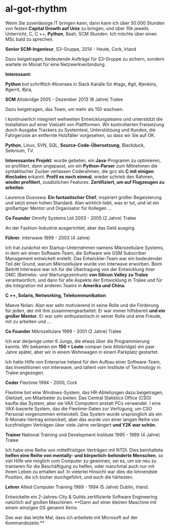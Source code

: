 al-got-rhythm
=============

Wenn Sie zuverlässige IT bringen kann, dann kann ich über 50.000 Stunden von festen **Capital Growth auf Unix** zu bringen, und über 10k jeweils Unterricht, C, C ++, **Python**, Bash, SCM Stunden. Ich möchte über einen MSc bald zu sprechen.


**Senior SCM-Ingenieur**, S3-Gruppe, 2014 - Heute, Cork, Irland

Dazu beigetragen, bedeutende Aufträge für S3-Gruppe zu sichern, sondern wartete im Monat für eine Netzwerkverbindung.

**Interessant:**

**Python** bot schriftlich #licenses in Slack Kanäle für #tags, #git, #jenkins, #gerrit, #jira,


**SCM**
Altobridge
2005 - Dezember 2013 (8 Jahre) Tralee

Dazu beigetragen, das Team, um mehr als 150 wachsen.

I kontinuierlich integriert weltweiten Entwicklungsteams und unterstützt die Installation auf einer Vielzahl von Plattformen. Wir kontrollierten Freisetzung durch Ausgabe Trackers zu Systemtest, Unterstützung und Kunden, die Fahrgerüste an entfernte Holzfäller vorgesehen, so dass wir Sie auf OK.

**Python**, Linux, SVN, SQL, **Source-Code-Übersetzung**, Blackduck, Selenium, TV.


**Interessantes Projekt**: wurde gebeten, ein **Java**-Programm zu optimieren, so profiliert, dann angepasst, um ein **Python-Parser** zum Mitnehmen die syntaktischer Zucker verlassen Coderahmen, die gcc als **C mit einigen #includes** erkannt. **Profil es noch einmal**, wieder schrieb den Rahmen, **wieder profiliert**, zusätzlichen Features. **Zertifiziert, um auf Flugzeugen zu arbeiten**.

Laurence Dusoswa: **Ein fantastischer Chef**; inspiriert großer Begeisterung und setzt einen hohen Standard. Alan wirklich liebt, was er tut, und ist ein großartiger Mentor und Organisator für Kollegen ... 

**Co Founder**
Omnify Systems Ltd
2003 - 2005 (2 Jahre) Tralee

An der Fashion-Industrie ausgerichtet, aber das Geld ausging.

**Führer**.
Interwave
1999 - 2003 (4 Jahre)

Ich trat zunächst ein Startup-Unternehmen namens Mikrozellulare Systems, in dem wir einen Software-Team, die Software wie GSM Subscriber Management entwickelt erstellt. Das Entwickler-Team war ein bedeutender Teil der Grund, warum Mikrozellulare wurde von Interwave erworben. Beim Beitritt Interwave war ich für die Übertragung von der Entwicklung ihrer OMC (Betriebs- und Wartungszentrum) **von Silicon Valley zu Tralee** verantwortlich, und dann für alle Aspekte der Entwicklung in Tralee und für die Integration mit anderen Teams in **Amerika und China**.

**C ++, Solaris, Networking, Telekommunikation**

Maeve Nolan: Alan war sehr motivierend in seine Rolle und die Förderung für jeden, der mit ihm zusammengearbeitet. Er war immer hilfsbereit **und ein großer Mentor**. Er war sehr enthusiastisch in seiner Rolle und eine Freude, mit zu arbeiten und ...

**Co Founder**
Mikrozellulare
1999 - 2001 (2 Jahre) Tralee

Ich war derjenige unter 6 Jungs, die etwas über die Programmierung kannte. Wir bekamen ein **150 + Leute** compan (wie Altobridge) ein paar Jahre später, aber wir in einem Wohnwagen in einem Parkplatz gestartet.

Ich hatte Hilfe von Enterprise Ireland für den Aufbau einer Software-Team, das Investitionen von Interwave, und tallent vom Institute of Technology in Tralee angezogen.


**Coder**
Flextime
1994 - 2000, Cork

Flextime bot eine Windows-System, das HR-Abteilungen dazu beigetragen, Gleitzeit, um Mitarbeiter zu bieten. Das Central Statistics Office (CSO) kaufte das System, aber sie VAX Computern anstatt PCs verwendet. I eine VAX-basierte System, das die Flextime-Daten zur Verfügung, um CSO Personal vorgenommen entwickelt. Das System wurde ursprünglich als ein 6-Monats-Vertrag entwickelt, aber das wurde von einer langen Reihe von kurzfristigen Verträgen über viele Jahre verlängert **und Y2K war schön.**

**Trainer**
National Training und Development Institute
1995 - 1999 (4 Jahre) Tralee

Ich habe eine Reihe von mittelfristigen Verträgen mit NTDI. Dies beinhaltete **helfen eine Reihe von mentally- und körperlich-behinderte Menschen**, so viel Hilfe wie möglich vom Computer zu gewinnen, sei es, um sie neu zu trainieren für die Beschäftigung zu helfen, oder manchmal auch nur mit ihrem Leben zu erhalten auf. In vielerlei Hinsicht war dies die lohnendste Position, die ich bisher durchgeführt, und auch die härtesten.

**Lehrer**
Allied Computer Training
1989 - 1994 (5 Jahre) Dublin, Irland.

Entwickelte ein 2-Jahres-City & Guilds zertifizierte Software Engineering natürlich auf großen Maschinen. **Dann auf einer kleinen Maschine mit einem winzigen OS genannt Xenix.

Das war das letzte Mal, dass ich arbeitete mit Microsoft auf der Kommandozeile.**
